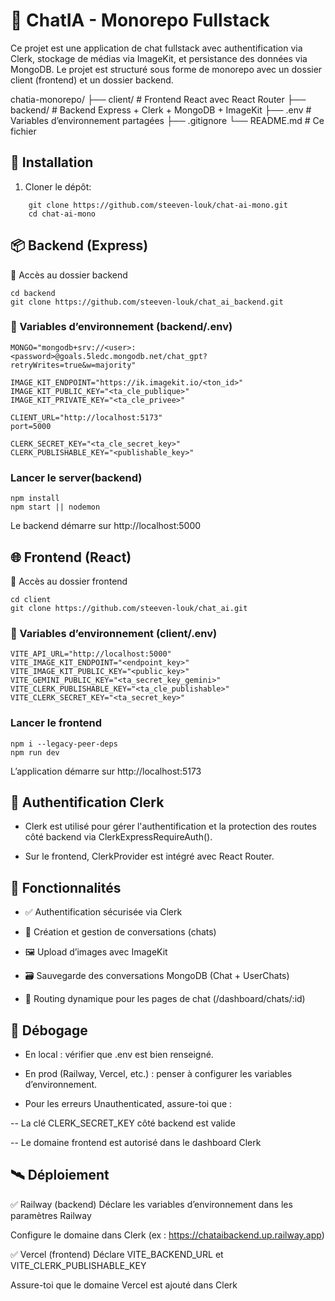 # 🧠 ChatIA - Monorepo Fullstack
Ce projet est une application de chat fullstack avec authentification via Clerk, stockage de médias via ImageKit, et persistance des données via MongoDB.
Le projet est structuré sous forme de monorepo avec un dossier client (frontend) et un dossier backend.


chatia-monorepo/
├── client/           # Frontend React avec React Router
├── backend/          # Backend Express + Clerk + MongoDB + ImageKit
├── .env              # Variables d’environnement partagées
├── .gitignore
└── README.md         # Ce fichier

## 🚀 Installation
1. Cloner le dépôt:
```
    git clone https://github.com/steeven-louk/chat-ai-mono.git
    cd chat-ai-mono

```

## 📦 Backend (Express)
📁 Accès au dossier backend
```
cd backend
git clone https://github.com/steeven-louk/chat_ai_backend.git
```

### 🔧 Variables d’environnement (backend/.env)

```
MONGO="mongodb+srv://<user>:<password>@goals.5ledc.mongodb.net/chat_gpt?retryWrites=true&w=majority"

IMAGE_KIT_ENDPOINT="https://ik.imagekit.io/<ton_id>"
IMAGE_KIT_PUBLIC_KEY="<ta_cle_publique>"
IMAGE_KIT_PRIVATE_KEY="<ta_cle_privee>"

CLIENT_URL="http://localhost:5173"
port=5000

CLERK_SECRET_KEY="<ta_cle_secret_key>"
CLERK_PUBLISHABLE_KEY="<publishable_key>"

```

### Lancer le server(backend)
```
npm install
npm start || nodemon
```
Le backend démarre sur http://localhost:5000

## 🌐 Frontend (React)
📁 Accès au dossier frontend

```
cd client
git clone https://github.com/steeven-louk/chat_ai.git
```

### 🔧 Variables d’environnement (client/.env)

```
VITE_API_URL="http://localhost:5000"
VITE_IMAGE_KIT_ENDPOINT="<endpoint_key>"
VITE_IMAGE_KIT_PUBLIC_KEY="<public_key>"
VITE_GEMINI_PUBLIC_KEY="<ta_secret_key_gemini>"
VITE_CLERK_PUBLISHABLE_KEY="<ta_cle_publishable>"
VITE_CLERK_SECRET_KEY="<ta_secret_key>"
```

### Lancer le frontend
```
npm i --legacy-peer-deps
npm run dev
```
L’application démarre sur http://localhost:5173

## 🔐 Authentification Clerk
- Clerk est utilisé pour gérer l'authentification et la protection des routes côté backend via ClerkExpressRequireAuth().

- Sur le frontend, ClerkProvider est intégré avec React Router.

## 🧪 Fonctionnalités
- ✅ Authentification sécurisée via Clerk

- 🧠 Création et gestion de conversations (chats)

- 🖼️ Upload d’images avec ImageKit

- 🗃️ Sauvegarde des conversations MongoDB (Chat + UserChats)

- 🧭 Routing dynamique pour les pages de chat (/dashboard/chats/:id)

## 🐞 Débogage

- En local : vérifier que .env est bien renseigné.

- En prod (Railway, Vercel, etc.) : penser à configurer les variables d’environnement.

- Pour les erreurs Unauthenticated, assure-toi que :

-- La clé CLERK_SECRET_KEY côté backend est valide

-- Le domaine frontend est autorisé dans le dashboard Clerk

## 🛰️ Déploiement
✅ Railway (backend)
Déclare les variables d’environnement dans les paramètres Railway

Configure le domaine dans Clerk (ex : https://chataibackend.up.railway.app)

✅ Vercel (frontend)
Déclare VITE_BACKEND_URL et VITE_CLERK_PUBLISHABLE_KEY

Assure-toi que le domaine Vercel est ajouté dans Clerk
